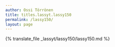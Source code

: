 ```yaml
---
author: Ossi Törrönen
title: titles.lassyt.lassy150
permalink: /lassy150/
layout: page
---
```

{% translate_file _lassyt/lassy150/lassy150.md %}